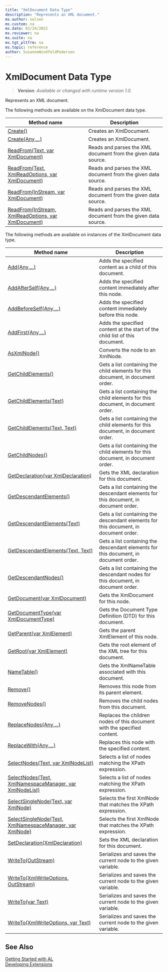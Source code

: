 ```yaml
---
title: "XmlDocument Data Type"
description: "Represents an XML document."
ms.author: solsen
ms.custom: na
ms.date: 03/24/2022
ms.reviewer: na
ms.suite: na
ms.tgt_pltfrm: na
ms.topic: reference
author: SusanneWindfeldPedersen
---
```

[//]: # (START>DO_NOT_EDIT)
[//]: # (IMPORTANT:Do not edit any of the content between here and the END>DO_NOT_EDIT.)
[//]: # (Any modifications should be made in the .xml files in the ModernDev repo.)
# XmlDocument Data Type
> **Version**: _Available or changed with runtime version 1.0._

Represents an XML document.


The following methods are available on the XmlDocument data type.


|Method name|Description|
|-----------|-----------|
|[Create()](xmldocument-create--method.md)|Creates an XmlDocument.|
|[Create(Any,...)](xmldocument-create-joker-method.md)|Creates an XmlDocument.|
|[ReadFrom(Text, var XmlDocument)](xmldocument-readfrom-string-xmldocument-method.md)|Reads and parses the XML document from the given data source.|
|[ReadFrom(Text, XmlReadOptions, var XmlDocument)](xmldocument-readfrom-string-xmlreadoptions-xmldocument-method.md)|Reads and parses the XML document from the given data source.|
|[ReadFrom(InStream, var XmlDocument)](xmldocument-readfrom-instream-xmldocument-method.md)|Reads and parses the XML document from the given data source.|
|[ReadFrom(InStream, XmlReadOptions, var XmlDocument)](xmldocument-readfrom-instream-xmlreadoptions-xmldocument-method.md)|Reads and parses the XML document from the given data source.|

The following methods are available on instances of the XmlDocument data type.

|Method name|Description|
|-----------|-----------|
|[Add(Any,...)](xmldocument-add-method.md)|Adds the specified content as a child of this document.|
|[AddAfterSelf(Any,...)](xmldocument-addafterself-method.md)|Adds the specified content immediately after this node.|
|[AddBeforeSelf(Any,...)](xmldocument-addbeforeself-method.md)|Adds the specified content immediately before this node.|
|[AddFirst(Any,...)](xmldocument-addfirst-method.md)|Adds the specified content at the start of the child list of this document.|
|[AsXmlNode()](xmldocument-asxmlnode-method.md)|Converts the node to an XmlNode.|
|[GetChildElements()](xmldocument-getchildelements--method.md)|Gets a list containing the child elements for this document, in document order.|
|[GetChildElements(Text)](xmldocument-getchildelements-string-method.md)|Gets a list containing the child elements for this document, in document order.|
|[GetChildElements(Text, Text)](xmldocument-getchildelements-string-string-method.md)|Gets a list containing the child elements for this document, in document order.|
|[GetChildNodes()](xmldocument-getchildnodes-method.md)|Gets a list containing the child elements for this document, in document order.|
|[GetDeclaration(var XmlDeclaration)](xmldocument-getdeclaration-method.md)|Gets the XML declaration for this document.|
|[GetDescendantElements()](xmldocument-getdescendantelements--method.md)|Gets a list containing the descendant elements for this document, in document order.|
|[GetDescendantElements(Text)](xmldocument-getdescendantelements-string-method.md)|Gets a list containing the descendant elements for this document, in document order.|
|[GetDescendantElements(Text, Text)](xmldocument-getdescendantelements-string-string-method.md)|Gets a list containing the descendant elements for this document, in document order.|
|[GetDescendantNodes()](xmldocument-getdescendantnodes-method.md)|Gets a list containing the descendant nodes for this document, in document order.|
|[GetDocument(var XmlDocument)](xmldocument-getdocument-method.md)|Gets the XmlDocument for this node.|
|[GetDocumentType(var XmlDocumentType)](xmldocument-getdocumenttype-method.md)|Gets the Document Type Definition (DTD) for this document.|
|[GetParent(var XmlElement)](xmldocument-getparent-method.md)|Gets the parent XmlElement of this node.|
|[GetRoot(var XmlElement)](xmldocument-getroot-method.md)|Gets the root element of the XML tree for this document.|
|[NameTable()](xmldocument-nametable-method.md)|Gets the XmlNameTable associated with this document.|
|[Remove()](xmldocument-remove-method.md)|Removes this node from its parent element.|
|[RemoveNodes()](xmldocument-removenodes-method.md)|Removes the child nodes from this document.|
|[ReplaceNodes(Any,...)](xmldocument-replacenodes-method.md)|Replaces the children nodes of this document with the specified content.|
|[ReplaceWith(Any,...)](xmldocument-replacewith-method.md)|Replaces this node with the specified content.|
|[SelectNodes(Text, var XmlNodeList)](xmldocument-selectnodes-string-xmlnodelist-method.md)|Selects a list of nodes matching the XPath expression.|
|[SelectNodes(Text, XmlNamespaceManager, var XmlNodeList)](xmldocument-selectnodes-string-xmlnamespacemanager-xmlnodelist-method.md)|Selects a list of nodes matching the XPath expression.|
|[SelectSingleNode(Text, var XmlNode)](xmldocument-selectsinglenode-string-xmlnode-method.md)|Selects the first XmlNode that matches the XPath expression.|
|[SelectSingleNode(Text, XmlNamespaceManager, var XmlNode)](xmldocument-selectsinglenode-string-xmlnamespacemanager-xmlnode-method.md)|Selects the first XmlNode that matches the XPath expression.|
|[SetDeclaration(XmlDeclaration)](xmldocument-setdeclaration-method.md)|Sets the XML declaration for this document.|
|[WriteTo(OutStream)](xmldocument-writeto-outstream-method.md)|Serializes and saves the current node to the given variable.|
|[WriteTo(XmlWriteOptions, OutStream)](xmldocument-writeto-xmlwriteoptions-outstream-method.md)|Serializes and saves the current node to the given variable.|
|[WriteTo(var Text)](xmldocument-writeto-text-method.md)|Serializes and saves the current node to the given variable.|
|[WriteTo(XmlWriteOptions, var Text)](xmldocument-writeto-xmlwriteoptions-text-method.md)|Serializes and saves the current node to the given variable.|

[//]: # (IMPORTANT: END>DO_NOT_EDIT)
## See Also
[Getting Started with AL](../../devenv-get-started.md)  
[Developing Extensions](../../devenv-dev-overview.md)  